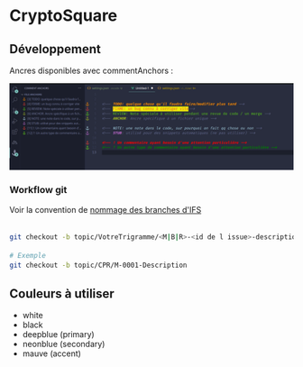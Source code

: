 # CryptoSquare



## Développement

Ancres disponibles avec commentAnchors :

![Ancres disponibles avec commentAnchors](docs/img/README/ex-comment.png)


### Workflow git

Voir la convention de [nommage des branches d'IFS](https://docs.ifs.com/techdocs/21r2/020_lifecycle/030_customer_solution_development/010_working_with_git/010_git_naming_standards/)

```bash

git checkout -b topic/VotreTrigramme/<M|B|R>-<id de l issue>-description

# Exemple
git checkout -b topic/CPR/M-0001-Description
```

## Couleurs à utiliser

- white
- black
- deepblue (primary)
- neonblue (secondary)
- mauve (accent)